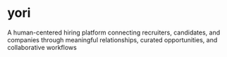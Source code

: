 # yori
A human-centered hiring platform connecting recruiters, candidates, and companies through meaningful relationships, curated opportunities, and collaborative workflows
